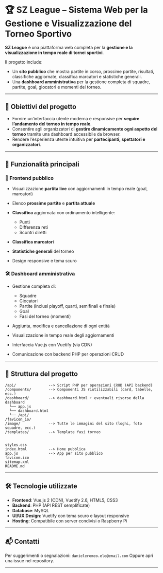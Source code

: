 # 🏆 SZ League – Sistema Web per la Gestione e Visualizzazione del Torneo Sportivo

**SZ League** è una piattaforma web completa per la **gestione e la visualizzazione in tempo reale di tornei sportivi**.

Il progetto include:

* Un **sito pubblico** che mostra partite in corso, prossime partite, risultati, classifiche aggiornate, classifica marcatori e statistiche generali.
* Una **dashboard amministrativa** per la gestione completa di squadre, partite, goal, giocatori e momenti del torneo.

---

## 🎯 Obiettivi del progetto

* Fornire un'interfaccia utente moderna e responsive per **seguire l’andamento del torneo in tempo reale**.
* Consentire agli organizzatori di **gestire dinamicamente ogni aspetto del torneo** tramite una dashboard accessibile da browser.
* Rendere l’esperienza utente intuitiva per **partecipanti, spettatori e organizzatori**.

---

## 🚀 Funzionalità principali

### 👥 Frontend pubblico

* Visualizzazione **partita live** con aggiornamenti in tempo reale (goal, marcatori)
* Elenco **prossime partite** e **partita attuale**
* **Classifica** aggiornata con ordinamento intelligente:

  * Punti
  * Differenza reti
  * Scontri diretti
* **Classifica marcatori**
* **Statistiche generali** del torneo
* Design responsive e tema scuro

### 🛠️ Dashboard amministrativa

* Gestione completa di:

  * Squadre
  * Giocatori
  * Partite (inclusi playoff, quarti, semifinali e finale)
  * Goal
  * Fasi del torneo (momenti)
* Aggiunta, modifica e cancellazione di ogni entità
* Visualizzazione in tempo reale degli aggiornamenti
* Interfaccia Vue.js con Vuetify (via CDN)
* Comunicazione con backend PHP per operazioni CRUD

---

## 🧱 Struttura del progetto

```
/api/               --> Script PHP per operazioni CRUD (API backend)
/components/        --> Componenti JS riutilizzabili (card, tabelle, ecc.)
/dashboard/         --> dashboard.html + eventuali risorse della dashboard
  └── app.js
  └── dashboard.html
  └── /api/             
/favicon_io/        
/image/             --> Tutte le immagini del sito (loghi, foto squadre, ecc.)
/templates/         --> Template fasi torneo


styles.css
index.html          --> Home pubblica
app.js              --> App per sito pubblico
favicon.ico
sitemap.xml         
README.md          

```

---

## 🛠️ Tecnologie utilizzate

* **Frontend**: Vue.js 2 (CDN), Vuetify 2.6, HTML5, CSS3
* **Backend**: PHP (API REST semplificate)
* **Database**: MySQL
* **UI/UX Design**: Vuetify con tema scuro e layout responsive
* **Hosting**: Compatibile con server condivisi o Raspberry Pi

---

## 📬 Contatti

Per suggerimenti o segnalazioni: `danieleromeo.ele@email.com`
Oppure apri una issue nel repository.

---
